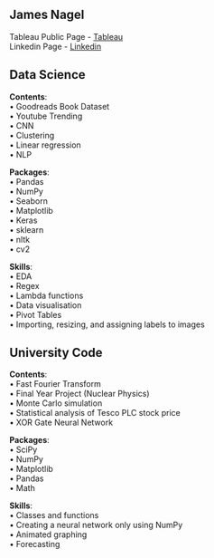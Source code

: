 James Nagel
------------------------------------------
Tableau Public Page - [Tableau](https://public.tableau.com/app/profile/james.nagel) \
Linkedin Page - [Linkedin](https://www.linkedin.com/in/james-nagel-5b84a4206/)

## **Data Science**

**Contents**: \
• Goodreads Book Dataset \
• Youtube Trending \
• CNN\
• Clustering\
• Linear regression \
• NLP

**Packages**: \
• Pandas \
• NumPy \
• Seaborn \
• Matplotlib \
• Keras \
• sklearn \
• nltk \
• cv2

**Skills**: \
• EDA \
• Regex \
• Lambda functions \
• Data visualisation \
• Pivot Tables \
• Importing, resizing, and assigning labels to images

## **University Code**

**Contents**: \
• Fast Fourier Transform \
• Final Year Project (Nuclear Physics) \
• Monte Carlo simulation \
• Statistical analysis of Tesco PLC stock price \
• XOR Gate Neural Network

**Packages**: \
• SciPy \
• NumPy \
• Matplotlib \
• Pandas \
• Math

**Skills**: \
• Classes and functions \
• Creating a neural network only using NumPy \
• Animated graphing \
• Forecasting 

